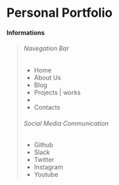 # Personal Portfolio

#### Informations
> ###### Navegation Bar
> - Home
> - About Us
> - Blog
> - Projects | works
> - 
> - Contacts
> ###### Social Media Communication
> - Github
> - Slack
> - Twitter
> - Instagram
> - Youtube

